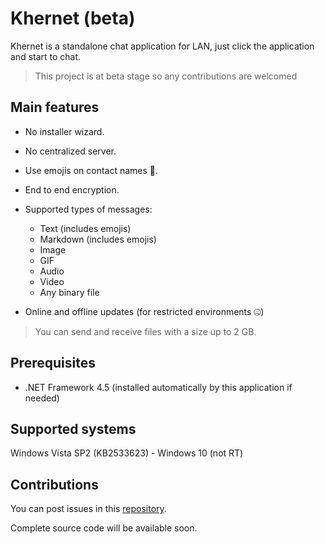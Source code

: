 # **Khernet** (beta)

Khernet is a standalone chat application for LAN, just click the application and start to chat.

> This project is at beta stage so any contributions are welcomed

## Main features

- No installer wizard.
- No centralized server.
- Use emojis on contact names 🙂.
- End to end encryption.
- Supported types of messages:

  - Text (includes emojis)
  - Markdown (includes emojis)
  - Image
  - GIF
  - Audio
  - Video
  - Any binary file
  
- Online and offline updates (for restricted environments 🤐)

> You can send and receive files with a size up to 2 GB.


## Prerequisites

- .NET Framework 4.5 (installed automatically by this application if needed)

## Supported systems
Windows Vista SP2 (KB2533623) - Windows 10 (not RT)

## Contributions

You can post issues in this [repository](https://github.com/lemalcs/Khernet-issues/issues).

Complete source code will be available soon.
